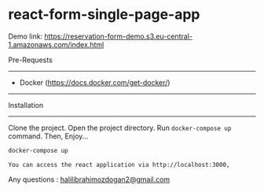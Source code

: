 # react-form-single-page-app

Demo link: https://reservation-form-demo.s3.eu-central-1.amazonaws.com/index.html

Pre-Requests

------------

* Docker (https://docs.docker.com/get-docker/)

------------

Installation

------------

Clone the project. Open the project directory. Run `docker-compose up` command. Then, Enjoy...

```bash
docker-compose up
```

```tip
You can access the react application via http://localhost:3000,
```

Any questions : <halilibrahimozdogan2@gmail.com>
